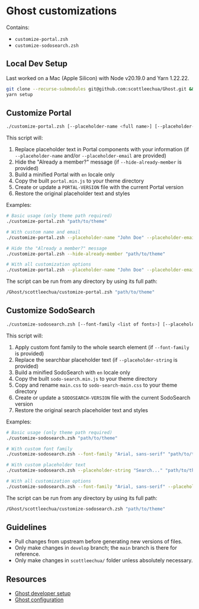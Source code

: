 # Ghost customizations

Contains:
- `customize-portal.zsh`
- `customize-sodosearch.zsh`

## Local Dev Setup
Last worked on a Mac (Apple Silicon) with Node v20.19.0 and Yarn 1.22.22.

```bash
git clone --recurse-submodules git@github.com:scottleechua/Ghost.git && cd Ghost
yarn setup
```

## Customize Portal

```bash
./customize-portal.zsh [--placeholder-name <full name>] [--placeholder-email <email>] [--hide-already-member] <path/to/theme>
```

This script will:
1. Replace placeholder text in Portal components with your information (if `--placeholder-name` and/or `--placeholder-email` are provided)
2. Hide the "Already a member?" message (if `--hide-already-member` is provided)
3. Build a minified Portal with `en` locale only
4. Copy the built `portal.min.js` to your theme directory
5. Create or update a `PORTAL-VERSION` file with the current Portal version
6. Restore the original placeholder text and styles

Examples:
```bash
# Basic usage (only theme path required)
./customize-portal.zsh "path/to/theme"

# With custom name and email
./customize-portal.zsh --placeholder-name "John Doe" --placeholder-email "john@example.com" "path/to/theme"

# Hide the "Already a member?" message
./customize-portal.zsh --hide-already-member "path/to/theme"

# With all customization options
./customize-portal.zsh --placeholder-name "John Doe" --placeholder-email "john@example.com" --hide-already-member "path/to/theme"
```

The script can be run from any directory by using its full path:

```bash
/Ghost/scottleechua/customize-portal.zsh "path/to/theme"
```

## Customize SodoSearch

```bash
./customize-sodosearch.zsh [--font-family <list of fonts>] [--placeholder-string <string>] <path/to/theme>
```

This script will:
1. Apply custom font family to the whole search element (if `--font-family` is provided)
2. Replace the searchbar placeholder text (if `--placeholder-string` is provided)
3. Build a minified SodoSearch with `en` locale only
4. Copy the built `sodo-search.min.js` to your theme directory
5. Copy and rename `main.css` to `sodo-search-main.css` to your theme directory
6. Create or update a `SODOSEARCH-VERSION` file with the current SodoSearch version
7. Restore the original search placeholder text and styles

Examples:
```bash
# Basic usage (only theme path required)
./customize-sodosearch.zsh "path/to/theme"

# With custom font family
./customize-sodosearch.zsh --font-family "Arial, sans-serif" "path/to/theme"

# With custom placeholder text
./customize-sodosearch.zsh --placeholder-string "Search..." "path/to/theme"

# With all customization options
./customize-sodosearch.zsh --font-family "Arial, sans-serif" --placeholder-string "Search..." "path/to/theme"
```

The script can be run from any directory by using its full path:

```bash
/Ghost/scottleechua/customize-sodosearch.zsh "path/to/theme"
```

## Guidelines
- Pull changes from upstream before generating new versions of files.
- Only make changes in `develop` branch; the `main` branch is there for reference.
- Only make changes in `scottleechua/` folder unless absolutely necessary.

## Resources
- [Ghost developer setup](https://ghost.org/docs/install/source/)
- [Ghost configuration](https://ghost.org/docs/config/)